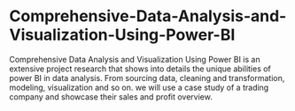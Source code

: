 # Comprehensive-Data-Analysis-and-Visualization-Using-Power-BI
Comprehensive Data Analysis and Visualization Using Power BI is an extensive project research that shows into details the unique abilities of power BI in data analysis. From sourcing data, cleaning and transformation, modeling, visualization and so on. we will use a case study of a trading company and showcase their sales and profit overview. 
